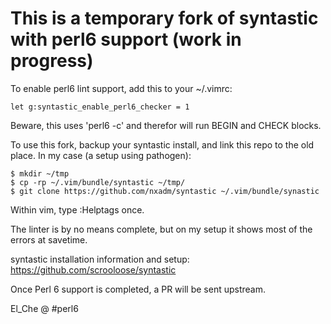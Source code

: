# This is a temporary fork of syntastic with perl6 support (work in progress)

To enable perl6 lint support, add this to your ~/.vimrc:
```
let g:syntastic_enable_perl6_checker = 1
```
Beware, this uses 'perl6 -c' and therefor will run BEGIN and CHECK blocks.

To use this fork, backup your syntastic install, and link this repo to the old
place. In my case (a setup using pathogen):

```
$ mkdir ~/tmp
$ cp -rp ~/.vim/bundle/syntastic ~/tmp/
$ git clone https://github.com/nxadm/syntastic ~/.vim/bundle/synastic
```

Within vim, type :Helptags once.

The linter is by no means complete, but on my setup it shows most of the errors
at savetime.

syntastic installation information and setup:
https://github.com/scrooloose/syntastic

Once Perl 6 support is completed, a PR will be sent upstream.

El_Che @ #perl6
